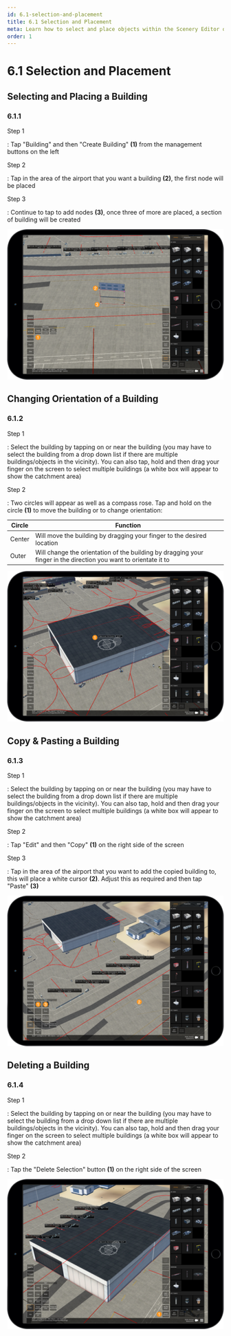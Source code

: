 ```yaml
---
id: 6.1-selection-and-placement
title: 6.1 Selection and Placement
meta: Learn how to select and place objects within the Scenery Editor of Infinite Flight.
order: 1
---
```




# 6.1 Selection and Placement



## Selecting and Placing a Building

### 6.1.1

Step 1

: Tap "Building" and then "Create Building" **(1)** from the management buttons on the left



Step 2

: Tap in the area of the airport that you want a building **(2)**, the first node will be placed



Step 3

: Continue to tap to add nodes **(3)**, once three of more are placed, a section of building will be created



![Image 6.1.1.1 - Creating a Building](_images/manual/frames/6.1.1.1.png)



## Changing Orientation of a Building

### 6.1.2

Step 1

: Select the building by tapping on or near the building (you may have to select the building from a drop down list if there are multiple buildings/objects in the vicinity). You can also tap, hold and then drag your finger on the screen to select multiple buildings (a white box will appear to show the catchment area) 



Step 2

: Two circles will appear as well as a compass rose. Tap and hold on the circle **(1)** to move the building or to change orientation:



| Circle | Function                                                     |
| ------ | ------------------------------------------------------------ |
| Center | Will move the building by dragging your finger to the desired location |
| Outer  | Will change the orientation of the building by dragging your finger in the direction you want to orientate it to |



![Image 6.1.2.1 - Changing Building Orientation](_images/manual/frames/6.1.2.1.png)



## Copy & Pasting a Building

### 6.1.3

Step 1

: Select the building by tapping on or near the building (you may have to select the building from a drop down list if there are multiple buildings/objects in the vicinity). You can also tap, hold and then drag your finger on the screen to select multiple buildings (a white box will appear to show the catchment area) 



Step 2

: Tap "Edit" and then "Copy" **(1)** on the right side of the screen 



Step 3

: Tap in the area of the airport that you want to add the copied building to, this will place a white cursor **(2)**. Adjust this as required and then tap "Paste" **(3)**



![Image 6.1.3.1 - Copy & Pasting a Building](_images/manual/frames/6.1.3.1.png)



## Deleting a Building

### 6.1.4

Step 1

: Select the building by tapping on or near the building (you may have to select the building from a drop down list if there are multiple buildings/objects in the vicinity). You can also tap, hold and then drag your finger on the screen to select multiple buildings (a white box will appear to show the catchment area) 



Step 2

: Tap the "Delete Selection" button **(1)** on the right side of the screen



![Image 6.1.4.1 - Deleting a Building](_images/manual/frames/6.1.4.1.png)